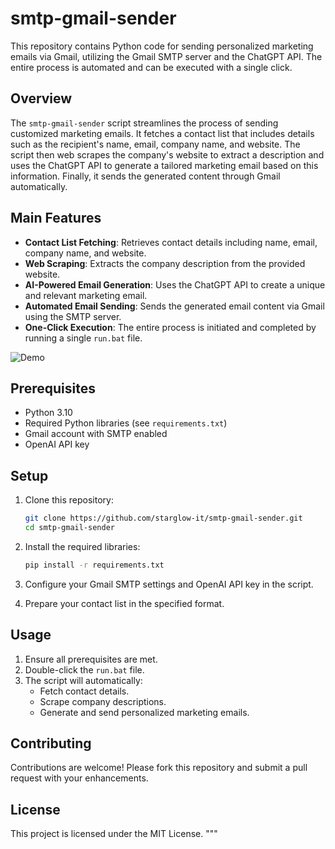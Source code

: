 # smtp-gmail-sender

This repository contains Python code for sending personalized marketing emails via Gmail, utilizing the Gmail SMTP server and the ChatGPT API. The entire process is automated and can be executed with a single click.

## Overview

The `smtp-gmail-sender` script streamlines the process of sending customized marketing emails. It fetches a contact list that includes details such as the recipient's name, email, company name, and website. The script then web scrapes the company's website to extract a description and uses the ChatGPT API to generate a tailored marketing email based on this information. Finally, it sends the generated content through Gmail automatically.

## Main Features

- **Contact List Fetching**: Retrieves contact details including name, email, company name, and website.
- **Web Scraping**: Extracts the company description from the provided website.
- **AI-Powered Email Generation**: Uses the ChatGPT API to create a unique and relevant marketing email.
- **Automated Email Sending**: Sends the generated email content via Gmail using the SMTP server.
- **One-Click Execution**: The entire process is initiated and completed by running a single `run.bat` file.

![Demo](https://github.com/starglow-it/smtp-gmail-sender/smtp-gmail-sender-guide.gif)

## Prerequisites

- Python 3.10
- Required Python libraries (see `requirements.txt`)
- Gmail account with SMTP enabled
- OpenAI API key

## Setup

1. Clone this repository:

   ```bash
   git clone https://github.com/starglow-it/smtp-gmail-sender.git
   cd smtp-gmail-sender
   ```

2. Install the required libraries:

   ```bash
   pip install -r requirements.txt
   ```

3. Configure your Gmail SMTP settings and OpenAI API key in the script.

4. Prepare your contact list in the specified format.

## Usage

1. Ensure all prerequisites are met.
2. Double-click the `run.bat` file.
3. The script will automatically:
   - Fetch contact details.
   - Scrape company descriptions.
   - Generate and send personalized marketing emails.

## Contributing

Contributions are welcome! Please fork this repository and submit a pull request with your enhancements.

## License

This project is licensed under the MIT License.
"""
